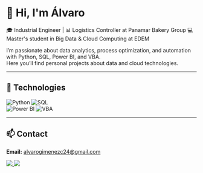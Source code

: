 # 👋 Hi, I'm Álvaro  

🎓 Industrial Engineer | 📊 Logistics Controller at Panamar Bakery Group
💻 Master's student in Big Data & Cloud Computing at EDEM  

I’m passionate about data analytics, process optimization, and automation with Python, SQL, Power BI, and VBA.  
Here you’ll find personal projects about data and cloud technologies.  

---

## 🚀 Technologies
![Python](https://img.shields.io/badge/Python-3776AB?style=for-the-badge&logo=python&logoColor=white) 
![SQL](https://img.shields.io/badge/SQL-003B57?style=for-the-badge&logo=databricks&logoColor=white)  
![Power BI](https://img.shields.io/badge/PowerBI-F2C811?style=for-the-badge&logo=powerbi&logoColor=black) 
![VBA](https://img.shields.io/badge/VBA-217346?style=for-the-badge&logo=microsoft&logoColor=white)

---

## 📫 Contact

**Email:** [alvarogimenezc24@gmail.com](mailto:alvarogimenezc24@gmail.com)  

<p align="left">
  <a href="mailto:alvarogimenezc24@gmail.com">
    <img src="https://img.shields.io/badge/Email-D14836?style=for-the-badge&logo=gmail&logoColor=white" />
  </a>
  <a href="https://www.linkedin.com/in/alvarogimenezc/">
    <img src="https://img.shields.io/badge/LinkedIn-0077B5?style=for-the-badge&logo=linkedin&logoColor=white" />
  </a>
</p>
